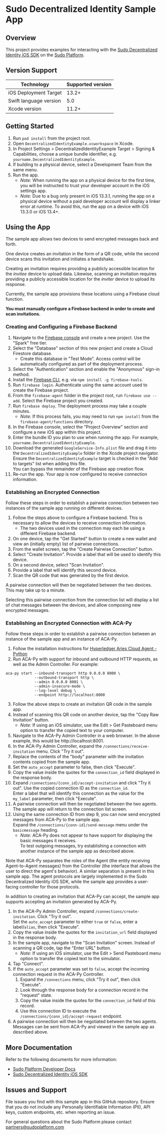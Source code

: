 # Sudo Decentralized Identity Sample App

## Overview
This project provides examples for interacting with the [Sudo Decentralized Identity iOS SDK](https://github.com/sudoplatform/sudo-decentralized-identity-ios) on the [Sudo Platform](https://sudoplatform.com/).

## Version Support
| Technology             | Supported version |
| ---------------------- | ----------------- |
| iOS Deployment Target  | 13.2+             |
| Swift language version | 5.0               |
| Xcode version          | 11.2+             |

## Getting Started
1. Run `pod install` from the project root.
2. Open `DecentralizedIdentityExample.xcworkspace` in Xcode.
3. In Project Settings > DecentralizedIdentityExample Target > Signing & Capabilities, choose a unique bundle identifier, e.g. `yourname.DecentralizedIdentityExample`.
3. If building to a physical device, select a Development Team from the same menu.
4. Run the app.
   - *Note:* When running the app on a physical device for the first time, you will be instructed to trust your developer account in the iOS settings app.
   - *Note:* Due to a bug only present in iOS 13.3.1, running the app on a physical device without a paid developer account will display a linker error at runtime. To avoid this, run the app on a device with iOS 13.3.0 or iOS 13.4+.

## Using the App
The sample app allows two devices to send encrypted messages back and forth.

One device creates an invitation in the form of a QR code, while the second device scans this invitation and initiates a handshake.

Creating an invitation requires providing a publicly accessible location for the _invitee_ device to upload data.
Likewise, scanning an invitation requires providing a publicly accessible location for the _inviter_ device to upload its response.

Currently, the sample app provisions these locations using a Firebase cloud function.

**You must manually configure a Firebase backend in order to create and scan invitations.**

### Creating and Configuring a Firebase Backend

1. Navigate to the [Firebase console](https://console.firebase.google.com/) and create a new project. Use the "Spark" free tier.
2. Select the "Database" section of this new project and create a Cloud Firestore database.
   - Create this database in "Test Mode". Access control will be automatically configured as part of the deployment process.
3. Select the "Authentication" section and enable the "Anonymous" sign-in method.
4. Install the [Firebase CLI](https://firebase.google.com/docs/cli), e.g. via `npm install -g firebase-tools`.
5. Run `firebase login`. Authenticate using the same account used to create the Firebase project.
6. From the `firebase-agent` folder in the project root, run `firebase use --add`. Select the Firebase project you created.
7. Run `firebase deploy`. The deployment process may take a couple minutes.
   - *Note:* If this process fails, you may need to run `npm install` from the `firebase-agent/functions` directory.
8. In the Firebase console,  select the "Project Overview" section and configure a new iOS app within this project.
9. Enter the bundle ID you plan to use when running the app. For example, `yourname.DecentralizedIdentityExample`.
10. Download the generated `GoogleService-Info.plist` file and drag it into the `DecentralizedIdentityExample` folder in the Xcode project navigator.
<br>Ensure the `DecentralizedIdentityExample` target is checked in the "Add to targets" list when adding this file.
<br>You can bypass the remainder of the Firebase app creation flow.
11. Re-run the app. Your app is now configured to receive connection information.

### Establishing an Encrypted Connection

Follow these steps in order to establish a pairwise connection between two instances of the sample app running on different devices.

1. Follow the steps above to configure a Firebase backend. This is necessary to allow the devices to receive connection information.
   - The two devices used in the connection may each be using a different Firebase backend.
2. On one device, tap the "Get Started" button to create a new wallet and view an (initially empty) list of pairwise connections.
3. From the wallet screen, tap the "Create Pairwise Connection" button.
4. Select "Create Invitation". Provide a label that will be used to identify this device.
5. On a second device, select "Scan Invitation".
6. Provide a label that will identify this second device.
7. Scan the QR code that was generated by the first device.

A pairwise connection will then be negotiated between the two devices. This may take up to a minute.

Selecting this pairwise connection from the connection list will display a list of chat messages between the devices, and allow composing new encrypted messages.

### Establishing an Encrypted Connection with ACA-Py

Follow these steps in order to establish a pairwise connection between an instance of the sample app and an instance of ACA-Py.

1. Follow the installation instructions for [Hyperledger Aries Cloud Agent - Python](https://github.com/hyperledger/aries-cloudagent-python)
2. Run ACA-Py with support for inbound and outbound HTTP requests, as well as the Admin Controller. For example:
```
aca-py start --inbound-transport http 0.0.0.0 8000 \
             --outbound-transport http \
             --admin 0.0.0.0 8001 \
             --admin-insecure-mode \
             --log-level debug \
             --endpoint http://localhost:8000
```
3. Follow the above steps to create an invitation QR code in the sample app.
4. Instead of scanning this QR code on another device, tap the "Copy Raw Invitation" button.
   - *Note:* If using an iOS simulator, use the Edit > Get Pasteboard menu option to transfer the copied text to your computer.
5. Navigate to the ACA-Py Admin Controller in a web browser. In the above example, this would be http://localhost:8001.
6. In the ACA-Py Admin Controller, expand the `/connections/receive-invitation` menu. Click "Try it out".
7. Replace the contents of the "body" parameter with the invitation contents copied from the sample app.
8. Set the `auto_accept` parameter to false, then click "Execute".
9. Copy the value inside the quotes for the `connection_id` field displayed in the response body.
10. Expand `/connections/{conn_id}/accept-invitation` and click "Try it out". Use the copied connection ID as the `connection_id`.
<br>Enter a label that will identify this connection as the value for the `my_label` parameter, then click "Execute".
11. A pairwise connection will then be negotiated between the two agents. The sample app will return to the connection list screen.
12. Using the same connection ID from step 9, you can now send encrypted messages from ACA-Py to the sample app.
<br>Expand the `/connections/{conn-id}/send-message` menu under the `basicmessage` heading.
    - *Note:* ACA-Py does not appear to have support for displaying the basic messages it receives.
    <br>To test outgoing messages, try establishing a connection with another instance of the sample app as described above.

Note that ACA-Py separates the roles of the Agent (the entity receiving Agent-to-Agent messages) from the Controller (the interface that allows the user to direct the agent's behavior).
A similar separation is present in this sample app. The agent protocols are largely implemented in the Sudo Decentralized Identity iOS SDK, while the sample app provides a user-facing controller for those protocols.

In addition to creating an invitation that ACA-Py can accept, the sample app supports accepting an invitation generated by ACA-Py.

1. In the ACA-Py Admin Controller, expand `/connections/create-invitation`. Click "Try it out".
<br>Set the `auto_accept` parameter to either `true` or `false`, enter a label/`alias`, then click "Execute".
2. Copy the value inside the quotes for the `invitation_url` field displayed in the response body.
3. In the sample app, navigate to the "Scan Invitation" screen. Instead of scanning a QR code, tap the "Enter URL" button.
   - *Note:* If using an iOS simulator, use the Edit > Send Pasteboard menu option to transfer the copied text to the simulator.
4. Tap "Connect".
5. If the `auto_accept` parameter was set to `false`, accept the incoming connection request in the ACA-Py Controller.
   1. Expand the `/connections` menu, click "Try it out", then click "Execute".
   2. Look through the response body for a connection record in the "request" state.
   3. Copy the value inside the quotes for the `connection_id` field of this record.
   4. Use this connection ID to execute the `/connections/{conn_id}/accept-request` endpoint.
6. A pairwise connection will then be negotiated between the two agents. Messages can be sent from ACA-Py and viewed in the sample app as described above.

## More Documentation
Refer to the following documents for more information:

* [Sudo Platform Developer Docs](https://docs.sudoplatform.com)
* [Sudo Decentralized Identity iOS SDK](https://github.com/sudoplatform/sudo-decentralized-identity-ios)

## Issues and Support
File issues you find with this sample app in this GitHub repository. Ensure that you do not include any Personally Identifiable Information (PII), API keys, custom endpoints, etc. when reporting an issue.

For general questions about the Sudo Platform please contact [partners@sudoplatform.com](mailto:partners@sudoplatform.com)
